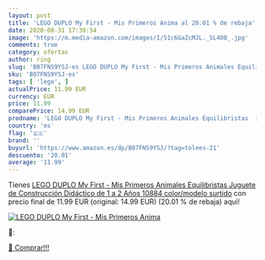 ```yaml
---
layout: post
title: 'LEGO DUPLO My First - Mis Primeros Anima al 20.01 % de rebaja'
date: 2020-08-31 17:39:54
image: 'https://m.media-amazon.com/images/I/51c6GaZcMJL._SL400_.jpg'
comments: true
category: ofertas
author: ring
slug: 'B07FNS9YSJ-es LEGO DUPLO My First - Mis Primeros Animales Equilibristas...'
sku: 'B07FNS9YSJ-es'
tags: [ 'lego', ]
actualPrice: 11.99 EUR
currency: EUR
price: 11.99
comparePrice: 14.99 EUR
prodname: 'LEGO DUPLO My First - Mis Primeros Animales Equilibristas  Juguete de Construcción Didáctico de 1 a 2 Años  10884    color/modelo surtido'
country: 'es'
flag: '🇪🇸'
brand: ''
buyurl: 'https://www.amazon.es/dp/B07FNS9YSJ/?tag=tolees-21'
descuento: '20.01'
average: '11.99'
---
```


Tienes [LEGO DUPLO My First - Mis Primeros Animales Equilibristas  Juguete de Construcción Didáctico de 1 a 2 Años  10884    color/modelo surtido](https://www.amazon.es/dp/B07FNS9YSJ/?tag=tolees-21) con precio final de  11.99 EUR (original: 14.99 EUR) (20.01 %  de rebaja) aqui!

[![LEGO DUPLO My First - Mis Primeros Anima](https://m.media-amazon.com/images/I/51c6GaZcMJL._SL400_.jpg)](https://www.amazon.es/dp/B07FNS9YSJ/?tag=tolees-21)

🔎:


[🛒 Comprar!!!](https://www.amazon.es/dp/B07FNS9YSJ/?tag=tolees-21)

